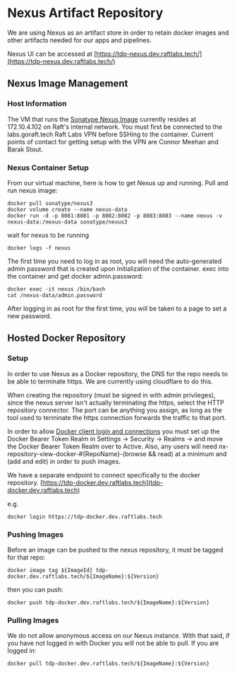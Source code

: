 # Nexus Artifact Repository

We are using Nexus as an artifact store in order to retain docker images and other artifacts needed for our apps and pipelines.

Nexus UI can be accessed at [https://tdp-nexus.dev.raftlabs.tech/](https://tdp-nexus.dev.raftlabs.tech/)

## Nexus Image Management

### Host Information

The VM that runs the [Sonatype Nexus Image](https://help.sonatype.com/repomanager3/product-information/download) currently resides at 172.10.4.102 on Raft's internal network. You must first be connected to the labs.goraft.tech Raft Labs VPN before SSHing to the container. Current points of contact for getting setup with the VPN are Connor Meehan and Barak Stout.

### Nexus Container Setup

From our virtual machine, here is how to get Nexus up and running.
Pull and run nexus image:
```
docker pull sonatype/nexus3
docker volume create --name nexus-data
docker run -d -p 8081:8081 -p 8082:8082 -p 8083:8083 --name nexus -v nexus-data:/nexus-data sonatype/nexus3
```

wait for nexus to be running
```
docker logs -f nexus
```

The first time you need to log in as root, you will need the auto-generated admin password that is created upon initialization of the container.
exec into the container and get docker admin.password:
```
docker exec -it nexus /bin/bash
cat /nexus-data/admin.password
```

After logging in as root for the first time, you will be taken to a page to set a new password.

## Hosted Docker Repository

### Setup

In order to use Nexus as a Docker repository, the DNS for the repo needs to be able to terminate https. We are currently using cloudflare to do this.

When creating the repository (must be signed in with admin privileges), since the nexus server isn't actually terminating the https, select the HTTP repository connector. The port can be anything you assign, as long as the tool used to terminate the https connection forwards the traffic to that port.

In order to allow [Docker client login and connections](https://help.sonatype.com/repomanager3/nexus-repository-administration/formats/docker-registry/docker-authentication) you must set up the Docker Bearer Token Realm in Settings -> Security -> Realms -> and move the Docker Bearer Token Realm over to Active.
Also, any users will need nx-repository-view-docker-#{RepoName}-(browse && read) at a minimum and (add and edit) in order to push images.

We have a separate endpoint to connect specifically to the docker repository.
[https://tdp-docker.dev.raftlabs.tech](tdp-docker.dev.raftlabs.tech)

e.g.
```
docker login https://tdp-docker.dev.raftlabs.tech
```

### Pushing Images

Before an image can be pushed to the nexus repository, it must be tagged for that repo:

```
docker image tag ${ImageId} tdp-docker.dev.raftlabs.tech/${ImageName}:${Version}
```

then you can push:

```
docker push tdp-docker.dev.raftlabs.tech/${ImageName}:${Version}
```

### Pulling Images

We do not allow anonymous access on our Nexus instance. With that said, if you have not logged in with Docker you will not be able to pull. If you are logged in:

```
docker pull tdp-docker.dev.raftlabs.tech/${ImageName}:${Version}
```

